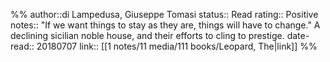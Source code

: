 %%
author::di Lampedusa, Giuseppe Tomasi
status:: Read
rating:: Positive
notes:: "If we want things to stay as they are, things will have to change." A declining sicilian noble house, and their efforts to cling to prestige.
date-read:: 20180707
link:: [[1 notes/11 media/111 books/Leopard, The|link]]
%%